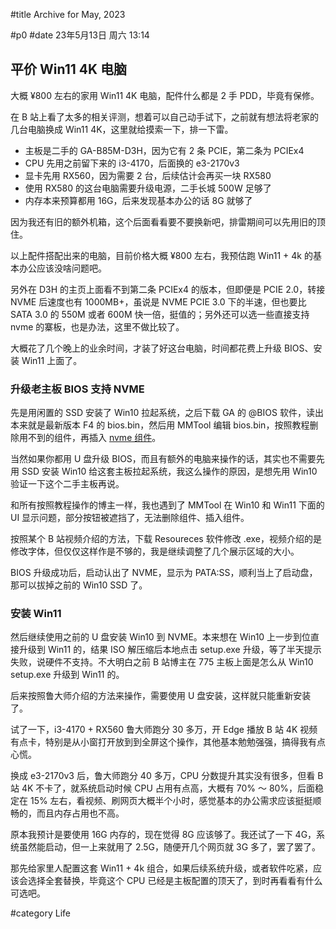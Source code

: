 #title Archive for May, 2023

#p0
#date 23年5月13日 周六 13:14

## 平价 Win11 4K 电脑

大概 ¥800 左右的家用 Win11 4K 电脑，配件什么都是 2 手 PDD，毕竟有保修。

在 B 站上看了太多的相关评测，想着可以自己动手试下，之前就有想法将老家的几台电脑换成 Win11 4K，这里就给摸索一下，排一下雷。

- 主板是二手的 GA-B85M-D3H，因为它有 2 条 PCIE，第二条为 PCIEx4
- CPU 先用之前留下来的 i3-4170，后面换的 e3-2170v3
- 显卡先用 RX560，因为需要 2 台，后续估计会再买一块 RX580
- 使用 RX580 的这台电脑需要升级电源，二手长城 500W 足够了
- 内存本来预算都用 16G，后来发现基本办公的话 8G 就够了

因为我还有旧的额外机箱，这个后面看看要不要换新吧，排雷期间可以先用旧的顶住。

以上配件搭配出来的电脑，目前价格大概 ¥800 左右，我预估跑 Win11 + 4k 的基本办公应该没啥问题吧。

另外在 D3H 的主页上面看不到第二条 PCIEx4 的版本，但即便是 PCIE 2.0，转接 NVME 后速度也有 1000MB+，虽说是 NVME PCIE 3.0 下的半速，但也要比 SATA 3.0 的 550M 或者 600M 快一倍，挺值的；另外还可以选一些直接支持 nvme 的寨板，也是办法，这里不做比较了。

大概花了几个晚上的业余时间，才装了好这台电脑，时间都花费上升级 BIOS、安装 Win11 上面了。

### 升级老主板 BIOS 支持 NVME

先是用闲置的 SSD 安装了 Win10 拉起系统，之后下载 GA 的 @BIOS 软件，读出本来就是最新版本 F4 的 bios.bin，然后用 MMTool 编辑 bios.bin，按照教程删除用不到的组件，再插入 [nvme 组件](https://github.com/VioSynthax/9343_NVME/tree/main)。

当然如果你都用 U 盘升级 BIOS，而且有额外的电脑来操作的话，其实也不需要先用 SSD 安装 Win10 给这套主板拉起系统，我这么操作的原因，是想先用 Win10 验证一下这个二手主板再说。

和所有按照教程操作的博主一样，我也遇到了 MMTool 在 Win10 和 Win11 下面的 UI 显示问题，部分按钮被遮挡了，无法删除组件、插入组件。

按照某个 B 站视频介绍的方法，下载 Resoureces 软件修改 .exe，视频介绍的是修改字体，但仅仅这样作是不够的，我是继续调整了几个展示区域的大小。

BIOS 升级成功后，启动认出了 NVME，显示为 PATA:SS，顺利当上了启动盘，那可以拔掉之前的 Win10 SSD 了。

### 安装 Win11

然后继续使用之前的 U 盘安装 Win10 到 NVME。本来想在 Win10 上一步到位直接升级到 Win11 的，结果 ISO 解压缩后本地点击 setup.exe 升级，等了半天提示失败，说硬件不支持。不大明白之前 B 站博主在 775 主板上面是怎么从 Win10 setup.exe 升级到 Win11 的。

后来按照鲁大师介绍的方法来操作，需要使用 U 盘安装，这样就只能重新安装了。

试了一下，i3-4170 + RX560 鲁大师跑分 30 多万，开 Edge 播放 B 站 4K 视频有点卡，特别是从小窗打开放到到全屏这个操作，其他基本勉勉强强，搞得我有点心慌。

换成 e3-2170v3 后，鲁大师跑分 40 多万，CPU 分数提升其实没有很多，但看 B 站 4K 不卡了，就系统启动时候 CPU 占用有点高，大概有 70% ～ 80%，后面稳定在 15% 左右，看视频、刷网页大概半个小时，感觉基本的办公需求应该挺挺顺畅的，而且内存占用也不高。

原本我预计是要使用 16G 内存的，现在觉得 8G 应该够了。我还试了一下 4G，系统虽然能启动，但一上来就用了 2.5G，随便开几个网页就 3G 多了，罢了罢了。

那先给家里人配置这套 Win11 + 4k 组合，如果后续系统升级，或者软件吃紧，应该会选择全套替换，毕竟这个 CPU 已经是主板配置的顶天了，到时再看看有什么可选吧。

#category Life